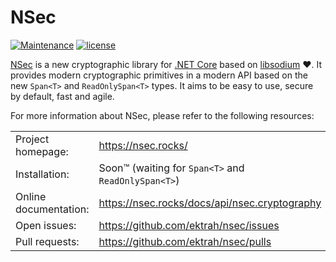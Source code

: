 # NSec

[![Maintenance](https://img.shields.io/maintenance/yes/2017.svg)](https://github.com/ektrah/nsec)
[![license](https://img.shields.io/github/license/ektrah/nsec.svg)](https://nsec.rocks/license)

[NSec](https://nsec.rocks/) is a new cryptographic library for
[.NET Core](https://dotnet.github.io/) based on
[libsodium](https://libsodium.org/) &#x2764;.
It provides modern cryptographic primitives in a modern API based on the new
`Span<T>` and `ReadOnlySpan<T>` types. It aims to be easy to use, secure by
default, fast and agile.

For more information about NSec, please refer to the following resources:

|                           |                                                           |
|:------------------------- |:--------------------------------------------------------- |
| Project homepage:         | https://nsec.rocks/                                       |
| Installation:             | Soon&trade; (waiting for `Span<T>` and `ReadOnlySpan<T>`) |
| Online documentation:     | https://nsec.rocks/docs/api/nsec.cryptography             |
| Open issues:              | https://github.com/ektrah/nsec/issues                     |
| Pull requests:            | https://github.com/ektrah/nsec/pulls                      |
